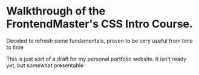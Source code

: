 # Walkthrough of the FrontendMaster's CSS Intro Course.

Decided to refresh some fundamentals, proven to be very useful from time to time

This is just sort of a draft for my personal portfolio website.
It isn't ready yet, but somewhat presentable